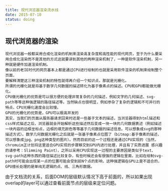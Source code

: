 ```yaml
---
title: 现代浏览器渲染流水线
date: 2015-07-10
status: doing
---
```


## 现代浏览器的渲染
    现代浏览器一般都采用合成化渲染的机制来渲染高复杂度和高性能的现代网页，至于为什么要采用合成化渲染而不是其他的方式这就要讲到其他的两种渲染机制了，一种是软件渲染机制，另一种就是硬件加速渲染机制。 
    像以前的老IE时代的网页基本上都是通过CPU进行绘制的也就是采用软件渲染的机制来绘制整个页面，
    要解释清楚这三种渲染机制的特性就得再介绍一个知识点，那就是光栅化。 
    所谓的光栅化就是将基于数学几何数据的描述转化为基于像素点的描述。CPU和GPU都能做光栅化。
    CPU做光栅化的优势是可以很方便的处理非常复杂的几何描述，例如文字的几何描述、svg-path等等这种强逻辑的路径描述等。当然缺点也很明显，例如参杂了复杂的逻辑和不可并行的特点，CPU光栅化速度会比较慢。
    GPU的光栅化的优势是，GPU可以极高并发的
    其实，当我们的页面从服务器请求回来时还是一些基于文本的描述，当浏览器得到html描述和css样式描述之后，浏览器就会开始解析这些描述然后变成一块一块的几何数据表述（例如描述一块内容的边框坐标点，边框的填充颜色等等基于几何数据的描述信息。可以想象成svg的那种描述方式）。数学几何数据光栅化之后就是一张基于像素点位图了（bitmap:基于像素的描述，可以想象成jpg、png这种类型的图片）。然而目前的这一个过程还是通过CPU实现的（当然，chromuim正计划将这里适合GPU实现的步骤移交到GPU内进行处理，并且有了实质进展 感兴趣的请参考：Slimming Paint），之所以采用CPU实现这一过程的主要原因是类似于text、svg-path这种东西的路径描述比较复杂，有些时候还会有很强的逻辑在里面，比如在绘制svg-path时可能会出现某一点的位置可能会受到前N个点的影响，这种强逻辑在GPU上是不适合的，GPU擅长处理的是单纯无逻辑的点、线、三角形数据。

由于文档流的关系，后面DOM的层级默认情况下高于前面的，所以如果出现overlap的layer可以通过查看前面节点的层级来定位问题。
